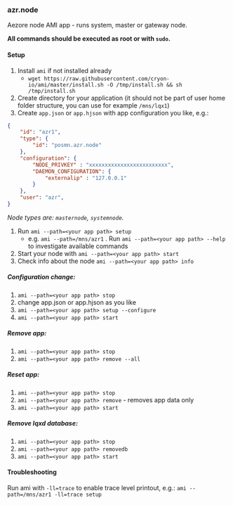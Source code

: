 ### azr.node

Aezore node AMI app - runs system, master or gateway node.

**All commands should be executed as root or with `sudo`.**

#### Setup

1. Install `ami` if not installed already
    * `wget https://raw.githubusercontent.com/cryon-io/ami/master/install.sh -O /tmp/install.sh && sh /tmp/install.sh`
2. Create directory for your application (it should not be part of user home folder structure, you can use for example `/mns/lqx1`)
3. Create `app.json` or `app.hjson` with app configuration you like, e.g.:
```json
{
    "id": "azr1",
    "type": {
        "id": "posmn.azr.node"
    },
    "configuration": {
        "NODE_PRIVKEY" : "xxxxxxxxxxxxxxxxxxxxxxxxx",
        "DAEMON_CONFIGURATION": {
            "externalip" : "127.0.0.1"
        }
    },
    "user": "azr",
}
```
*Node types are: `masternode`, `systemnode`.*

1. Run `ami --path=<your app path> setup`
   * e.g. `ami --path=/mns/azr1`
. Run `ami --path=<your app path> --help` to investigate available commands
5. Start your node with `ami --path=<your app path> start`
6. Check info about the node `ami --path=<your app path> info`

##### Configuration change: 
1. `ami --path=<your app path> stop`
2. change app.json or app.hjson as you like
3. `ami --path=<your app path> setup --configure`
4. `ami --path=<your app path> start`

##### Remove app: 
1. `ami --path=<your app path> stop`
2. `ami --path=<your app path> remove --all`

##### Reset app:
1. `ami --path=<your app path> stop`
2. `ami --path=<your app path> remove` - removes app data only
3. `ami --path=<your app path> start`

##### Remove lqxd database: 
1. `ami --path=<your app path> stop`
2. `ami --path=<your app path> removedb`
3. `ami --path=<your app path> start`

#### Troubleshooting 

Run ami with `-ll=trace` to enable trace level printout, e.g.:
`ami --path=/mns/azr1 -ll=trace setup`

